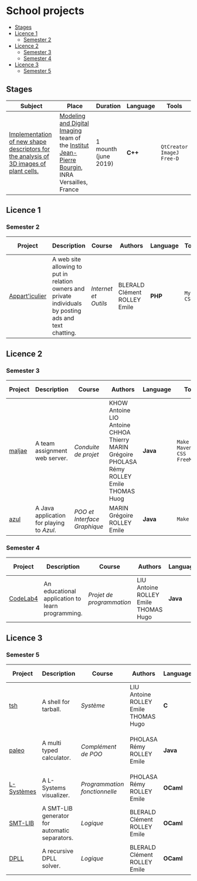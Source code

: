 # School projects


<!-- vim-markdown-toc GFM -->

* [Stages](#stages)
* [Licence 1](#licence-1)
	* [Semester 2](#semester-2)
* [Licence 2](#licence-2)
	* [Semester 3](#semester-3)
	* [Semester 4](#semester-4)
* [Licence 3](#licence-3)
	* [Semester 5](#semester-5)

<!-- vim-markdown-toc -->

## Stages

| Subject                                                                                                                                                                                     | Place                                                                                                                                                                                                                       | Duration             | Language | Tools                                   |
|---------------------------------------------------------------------------------------------------------------------------------------------------------------------------------------------|-----------------------------------------------------------------------------------------------------------------------------------------------------------------------------------------------------------------------------|----------------------|----------|-----------------------------------------|
| [Implementation of new shape descriptors for the analysis of 3D images of plant cells.](https://gitlab.com/EmileRolley/school-projects/-/tree/master/stages/2019-IJPB/Rapport_de_stage.pdf) | [Modeling and Digital Imaging](https://www-ijpb.versailles.inra.fr/en/bc/equipes/modelisation-imagerie/index.html) team of the [Institut Jean-Pierre Bourgin](https://www-ijpb.versailles.inra.fr), INRA Versailles, France | 1 mounth (june 2019) | **C++**  | `QtCreator` <br> `ImageJ` <br> `Free-D` |

## Licence 1

### Semester 2

| Project                                                                                      | Description                                                                                             | Course                 | Authors                             | Language   | Tools              | Nb lines   |
| -------------------------------------------------------------------------------              | --                                                                                                      | ---------------------- | ----------------------------------- | ---------- | ----------------   | ---------- |
| [Appart'iculier](https://gitlab.com/EmileRolley/school-projects/-/tree/master/apparticulier) | A web site allowing to put in relation owners and private individuals by posting ads and text chatting. | *Internet et Outils*   | BLERALD Clément <br> ROLLEY Emile   | **PHP**    | `MySQL` <br> `CSS` | 1753       |

## Licence 2

### Semester 3

| Project                                                                       | Description                               | Course                       | Authors                                                                                                                   | Language | Tools                                    | Nb lines |
|-------------------------------------------------------------------------------|-------------------------------------------|------------------------------|---------------------------------------------------------------------------------------------------------------------------|----------|------------------------------------------|----------|
| [maljae](https://gitlab.com/EmileRolley/school-projects/-/tree/master/maljae) | A team assignment web server.             | *Conduite de projet*         | KHOW Antoine <br> LIO Antoine <br> CHHOA Thierry <br> MARIN Grégoire <br> PHOLASA Rémy <br> ROLLEY Emile <br> THOMAS Huog | **Java** | `Make` <br> `Maven` <br> `CSS` <br> `FreeMarker` | 4418     |
| [azul](https://gitlab.com/EmileRolley/school-projects/-/tree/master/azul)     | A Java application for playing to *Azul*. | *POO et Interface Graphique* | MARIN Grégoire <br> ROLLEY Emile                                                                                          | **Java** | `Make`                                     | 2380     |

### Semester 4

| Project                                                                           | Description                                      | Course                    | Authors                                        | Language | Tools                                                 | Nb lines |
|-----------------------------------------------------------------------------------|--------------------------------------------------|---------------------------|------------------------------------------------|----------|-------------------------------------------------------|----------|
| [CodeLab4](https://gitlab.com/EmileRolley/school-projects/-/tree/master/codelab4) | An educational application to learn programming. | *Projet de programmation* | LIU Antoine <br> ROLLEY Emile <br> THOMAS Hugo | **Java** | `JavaFX` <br> `JUnit4` <br> `Docker` <br> `GitLab-CI` | 8537     |

## Licence 3

### Semester 5

| Project                                                                            | Description                                   | Course                        | Authors                                        | Language  | Tools                                                                         | Nb lines |
|------------------------------------------------------------------------------------|-----------------------------------------------|-------------------------------|------------------------------------------------|-----------|-------------------------------------------------------------------------------|----------|
| [tsh](https://gitlab.com/EmileRolley/school-projects/-/tree/master/tsh)            | A shell for tarball.                          | *Système*                     | LIU Antoine <br> ROLLEY Emile <br> THOMAS Hugo | **C**     | `Make` <br> `Docker` <br> `GitLab-CI`                                         | 15901    |
| [paleo](https://gitlab.com/EmileRolley/school-projects/-/tree/master/paleo)        | A multi typed calculator.                     | *Complément de POO*           | PHOLASA Rémy <br> ROLLEY Emile                 | **Java**  | `Make` <br> `Maven` <br> `Junit4` <br> `JFLex` <br> `Docker` <br> `GitLab-CI` | 3491     |
| [L-Systèmes](https://gitlab.com/EmileRolley/school-projects/-/tree/master/lsytems) | A L-Systems visualizer.                       | *Programmation fonctionnelle* | PHOLASA Rémy <br> ROLLEY Emile                 | **OCaml** | `Make` <br> `Docker` <br> `GitLab-CI`                                         | 1438     |
| [SMT-LIB](https://gitlab.com/EmileRolley/school-projects/-/tree/master/smtlib)     | A SMT-LIB generator for automatic separators. | *Logique*                     | BLERALD Clément <br> ROLLEY Emile              | **OCaml** | `Make`                                                                        | 317      |
| [DPLL](https://gitlab.com/EmileRolley/school-projects/-/tree/master/dpll)          | A recursive DPLL solver.                      | *Logique*                     | BLERALD Clément <br> ROLLEY Emile              | **OCaml** | `Make`                                                                        | 186      |

